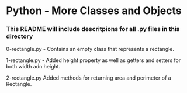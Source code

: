 # Python - More Classes and Objects
### This README will include descritpions for all .py files in this directory

0-rectangle.py - Contains an empty class that represents a rectangle.

1-rectangle.py - Added height property as well as getters and setters for both width adn height.

2-rectangle.py Added methods for returning area and perimeter of a Rectangle.

